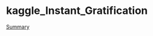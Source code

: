 # kaggle_Instant_Gratification

[Summary](https://github.com/hakubishin3/kaggle_plasticc/blob/master/plasticc_memo.md)

